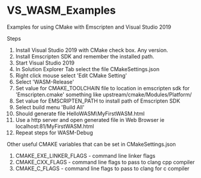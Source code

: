 # VS_WASM_Examples
 Examples for using CMake with Emscripten and Visual Studio 2019
 
 Steps
 1.  Install Visual Studio 2019 with CMake check box.  Any version.
 2.  Install Emscripten SDK and remember the installed path.
 3.  Start Visual Studio 2019
 4.  In Solution Explorer Tab select the file CMakeSettings.json
 5.  Right click mouse select 'Edit CMake Setting'
 6.  Select 'WASM-Release'  
 7.  Set value for CMAKE_TOOLCHAIN file to location in emscripten sdk for 'Emscripten.cmake' something like upstream/cmake/Modules/Platform/
 8.  Set value for EMSCRIPTEN_PATH to install path of Emscripten SDK
 9.  Select build menu 'Build All'
 10.  Should generate file HelloWASM\MyFirstWASM.html
 11.  Use a http server and open generated file in Web Browser ie localhost:81/MyFirstWASM.html
 12.  Repeat steps for WASM-Debug
 
Other useful CMAKE variables that can be set in CMakeSettings.json
 1.  CMAKE_EXE_LINKER_FLAGS - command line linker flags
 2.  CMAKE_CXX_FLAGS  - command line flags to pass to clang cpp compiler
 3.  CMAKE_C_FLAGS - command line flags to pass to clang for c compiler
